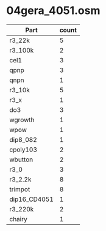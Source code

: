 04gera_4051.osm
==========
| **Part** | **count** |
|----------|-----------|
|r3_22k|5| 
|r3_100k|2| 
|cel1|3| 
|qpnp|3| 
|qnpn|1| 
|r3_10k|5| 
|r3_x|1| 
|do3|3| 
|wgrowth|1| 
|wpow|1| 
|dip8_082|1| 
|cpoly103|2| 
|wbutton|2| 
|r3_0|3| 
|r3_2.2k|8| 
|trimpot|8| 
|dip16_CD4051|1| 
|r3_220k|2| 
|chairy|1| 
